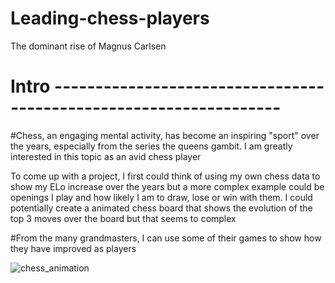 # Leading-chess-players
The dominant rise of Magnus Carlsen 
# Intro  ------------------------------------------------------------------
#Chess, an engaging mental activity, has become an inspiring "sport" over the years, especially from the series the queens gambit. I am greatly interested in this topic as an avid chess player

 To come up with a project, I first could think of using my own chess data to show my ELo increase over the years
 but a more complex example could be openings I play and how likely I am to draw, lose or win with them. 
 I could potentially create a animated chess board that shows the evolution of the top 3 moves over the board but that seems to complex 

#From the many grandmasters, I can use some of their games to show how they have improved as players 


![chess_animation](https://github.com/Rxbrooks15/Leading-chess-players/assets/112977778/1e91262b-3818-4365-8bbc-37b40eb3807a)
